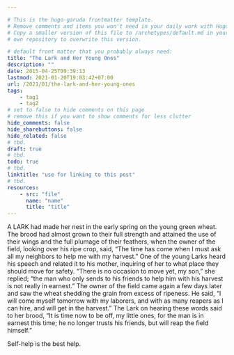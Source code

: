 ```yaml
---

# This is the hugo-garuda frontmatter template.
# Remove comments and items you won't need in your daily work with Hugo.
# Copy a smaller version of this file to /archetypes/default.md in your
# own repository to overwrite this version.

# default front matter that you probably always need:
title: "The Lark and Her Young Ones"
description: ""
date: 2015-04-25T09:39:13
lastmod: 2021-01-20T19:03:42+07:00
url: /2021/01/the-lark-and-her-young-ones
tags:
    - tag1
    - tag2
# set to false to hide comments on this page
# remove this if you want to show comments for less clutter
hide_comments: false
hide_sharebuttons: false
hide_related: false
# tbd.
draft: true
# tbd.
todo: true
# tbd.
linktitle: "use for linking to this post"
# tbd.
resources:
    - src: "file"
      name: "name"
      title: "title"
---
```

A LARK had made her nest in the early spring on the young green wheat. The brood had almost grown to their full strength and attained the use of their wings and the full plumage of their feathers, when the owner of the field, looking over his ripe crop, said, “The time has come when I must ask all my neighbors to help me with my harvest.” One of the young Larks heard his speech and related it to his mother, inquiring of her to what place they should move for safety. “There is no occasion to move yet, my son,” she replied; “the man who only sends to his friends to help him with his harvest is not really in earnest.” The owner of the field came again a few days later and saw the wheat shedding the grain from excess of ripeness. He said, “I will come myself tomorrow with my laborers, and with as many reapers as I can hire, and will get in the harvest.” The Lark on hearing these words said to her brood, “It is time now to be off, my little ones, for the man is in earnest this time; he no longer trusts his friends, but will reap the field himself.”

Self-help is the best help.
